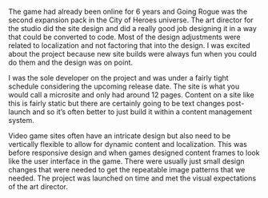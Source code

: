 The game had already been online for 6 years and Going Rogue was the second expansion pack in the City of Heroes universe. The art director for the studio did the site design and did a really good job designing it in a way that could be converted to code. Most of the design adjustments were related to localization and not factoring that into the design. I was excited about the project because new site builds were always fun when you could do them and the design was on point.

I was the sole developer on the project and was under a fairly tight schedule considering the upcoming release date. The site is what you would call a microsite and only had around 12 pages. Content on a site like this is fairly static but there are certainly going to be text changes post-launch and so it’s often better to just build it within a content management system. 

Video game sites often have an intricate design but also need to be vertically flexible to allow for dynamic content and localization. This was before responsive design and when games designed content frames to look like the user interface in the game. There were usually just small design changes that were needed to get the repeatable image patterns that we needed. The project was launched on time and met the visual expectations of the art director.
